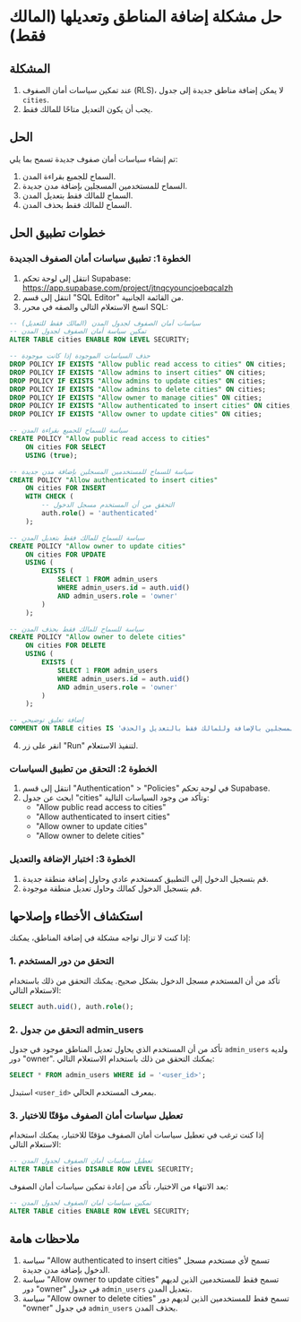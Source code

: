 # حل مشكلة إضافة المناطق وتعديلها (المالك فقط)

## المشكلة

1. عند تمكين سياسات أمان الصفوف (RLS)، لا يمكن إضافة مناطق جديدة إلى جدول `cities`.
2. يجب أن يكون التعديل متاحًا للمالك فقط.

## الحل

تم إنشاء سياسات أمان صفوف جديدة تسمح بما يلي:

1. السماح للجميع بقراءة المدن.
2. السماح للمستخدمين المسجلين بإضافة مدن جديدة.
3. السماح للمالك فقط بتعديل المدن.
4. السماح للمالك فقط بحذف المدن.

## خطوات تطبيق الحل

### الخطوة 1: تطبيق سياسات أمان الصفوف الجديدة

1. انتقل إلى لوحة تحكم Supabase: https://app.supabase.com/project/jtnqcyouncjoebqcalzh
2. انتقل إلى قسم "SQL Editor" من القائمة الجانبية.
3. انسخ الاستعلام التالي والصقه في محرر SQL:

```sql
-- سياسات أمان الصفوف لجدول المدن (المالك فقط للتعديل)
-- تمكين سياسة أمان الصفوف لجدول المدن
ALTER TABLE cities ENABLE ROW LEVEL SECURITY;

-- حذف السياسات الموجودة إذا كانت موجودة
DROP POLICY IF EXISTS "Allow public read access to cities" ON cities;
DROP POLICY IF EXISTS "Allow admins to insert cities" ON cities;
DROP POLICY IF EXISTS "Allow admins to update cities" ON cities;
DROP POLICY IF EXISTS "Allow admins to delete cities" ON cities;
DROP POLICY IF EXISTS "Allow owner to manage cities" ON cities;
DROP POLICY IF EXISTS "Allow authenticated to insert cities" ON cities;
DROP POLICY IF EXISTS "Allow owner to update cities" ON cities;

-- سياسة للسماح للجميع بقراءة المدن
CREATE POLICY "Allow public read access to cities"
    ON cities FOR SELECT
    USING (true);

-- سياسة للسماح للمستخدمين المسجلين بإضافة مدن جديدة
CREATE POLICY "Allow authenticated to insert cities"
    ON cities FOR INSERT
    WITH CHECK (
        -- التحقق من أن المستخدم مسجل الدخول
        auth.role() = 'authenticated'
    );

-- سياسة للسماح للمالك فقط بتعديل المدن
CREATE POLICY "Allow owner to update cities"
    ON cities FOR UPDATE
    USING (
        EXISTS (
            SELECT 1 FROM admin_users
            WHERE admin_users.id = auth.uid()
            AND admin_users.role = 'owner'
        )
    );

-- سياسة للسماح للمالك فقط بحذف المدن
CREATE POLICY "Allow owner to delete cities"
    ON cities FOR DELETE
    USING (
        EXISTS (
            SELECT 1 FROM admin_users
            WHERE admin_users.id = auth.uid()
            AND admin_users.role = 'owner'
        )
    );

-- إضافة تعليق توضيحي
COMMENT ON TABLE cities IS 'جدول المدن مع سياسات أمان الصفوف التي تسمح للمستخدمين المسجلين بالإضافة وللمالك فقط بالتعديل والحذف';
```

4. انقر على زر "Run" لتنفيذ الاستعلام.

### الخطوة 2: التحقق من تطبيق السياسات

1. انتقل إلى قسم "Authentication" > "Policies" في لوحة تحكم Supabase.
2. ابحث عن جدول "cities" وتأكد من وجود السياسات التالية:
   - "Allow public read access to cities"
   - "Allow authenticated to insert cities"
   - "Allow owner to update cities"
   - "Allow owner to delete cities"

### الخطوة 3: اختبار الإضافة والتعديل

1. قم بتسجيل الدخول إلى التطبيق كمستخدم عادي وحاول إضافة منطقة جديدة.
2. قم بتسجيل الدخول كمالك وحاول تعديل منطقة موجودة.

## استكشاف الأخطاء وإصلاحها

إذا كنت لا تزال تواجه مشكلة في إضافة المناطق، يمكنك:

### 1. التحقق من دور المستخدم

تأكد من أن المستخدم مسجل الدخول بشكل صحيح. يمكنك التحقق من ذلك باستخدام الاستعلام التالي:

```sql
SELECT auth.uid(), auth.role();
```

### 2. التحقق من جدول admin_users

تأكد من أن المستخدم الذي يحاول تعديل المناطق موجود في جدول `admin_users` ولديه دور "owner". يمكنك التحقق من ذلك باستخدام الاستعلام التالي:

```sql
SELECT * FROM admin_users WHERE id = '<user_id>';
```

استبدل `<user_id>` بمعرف المستخدم الحالي.

### 3. تعطيل سياسات أمان الصفوف مؤقتًا للاختبار

إذا كنت ترغب في تعطيل سياسات أمان الصفوف مؤقتًا للاختبار، يمكنك استخدام الاستعلام التالي:

```sql
-- تعطيل سياسات أمان الصفوف لجدول المدن
ALTER TABLE cities DISABLE ROW LEVEL SECURITY;
```

بعد الانتهاء من الاختبار، تأكد من إعادة تمكين سياسات أمان الصفوف:

```sql
-- تمكين سياسات أمان الصفوف لجدول المدن
ALTER TABLE cities ENABLE ROW LEVEL SECURITY;
```

## ملاحظات هامة

1. سياسة "Allow authenticated to insert cities" تسمح لأي مستخدم مسجل الدخول بإضافة مدن جديدة.
2. سياسة "Allow owner to update cities" تسمح فقط للمستخدمين الذين لديهم دور "owner" في جدول `admin_users` بتعديل المدن.
3. سياسة "Allow owner to delete cities" تسمح فقط للمستخدمين الذين لديهم دور "owner" في جدول `admin_users` بحذف المدن.
